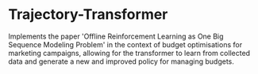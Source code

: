 # Trajectory-Transformer
 
Implements the paper 'Offline Reinforcement Learning as One Big Sequence Modeling Problem' in the context of budget optimisations for marketing campaigns, allowing for the transformer to learn from collected data and generate a new and improved policy for managing budgets.
